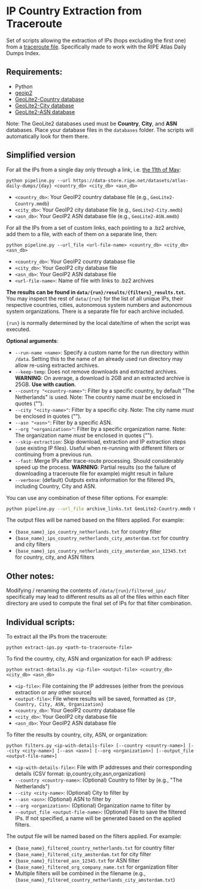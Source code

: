 # IP Country Extraction from Traceroute

Set of scripts allowing the extraction of IPs (hops excluding the first one) from a [traceroute file](https://data-store.ripe.net/datasets/atlas-daily-dumps/). Specifically made to work with the RIPE Atlas Daily Dumps Index.

## Requirements:
  - Python
  - [geoip2](https://pypi.org/project/geoip2/)
  - [GeoLite2-Country database](https://dev.maxmind.com/geoip/docs/databases/city-and-country/)
  - [GeoLite2-City database](https://dev.maxmind.com/geoip/docs/databases/city-and-country/)
  - [GeoLite2-ASN database](https://dev.maxmind.com/geoip/docs/databases/asn/)
  

Note: The GeoLite2 databases used must be **Country**, **City**, and **ASN** databases. Place your database files in the `databases` folder. The scripts will automatically look for them there.

## Simplified version

For all the IPs from a single day only through a link, i.e. [the 11th of May](https://data-store.ripe.net/datasets/atlas-daily-dumps/2025-05-11/):

```
python pipeline.py --url https://data-store.ripe.net/datasets/atlas-daily-dumps/{day} <country_db> <city_db> <asn_db>
```
- `<country_db>`: Your GeoIP2 country database file (e.g., `GeoLite2-Country.mmdb`)
- `<city_db>`: Your GeoIP2 city database file (e.g., `GeoLite2-City.mmdb`)
- `<asn_db>`: Your GeoIP2 ASN database file (e.g., `GeoLite2-ASN.mmdb`)

For all the IPs from a set of custom links, each pointing to a .bz2 archive, add them to a file, with each of them on a separate line, then:

```
python pipeline.py --url_file <url-file-name> <country_db> <city_db> <asn_db>
```
- `<country_db>`: Your GeoIP2 country database file
- `<city_db>`: Your GeoIP2 city database file
- `<asn_db>`: Your GeoIP2 ASN database file
- `<url-file-name>`: Name of file with links to .bz2 archives

**The results can be found in `data/{run}/results/{filters}_results.txt`.** You may inspect the rest of `data/{run}` for the list of all unique IPs, their respective countries, cities, autonomous system numbers and autonomous system organizations. There is a separate file for each archive included. 

`{run}` is normally determined by the local date/time of when the script was executed. 

**Optional arguments**:
- `--run-name <name>`: Specify a custom name for the run directory within `/data`. Setting this to the name of an already used run directory may allow re-using extracted archives.
- `--keep-temp`: Does not remove downloads and extracted archives. **WARNING**: On average, a download is 2GB and an extracted archive is 25GB. **Use with caution**.
- `--country "<country-name>"`: Filter by a specific country, by default "The Netherlands" is used. Note: The country name *must* be enclosed in quotes ("").
- `--city "<city-name>"`: Filter by a specific city. Note: The city name *must* be enclosed in quotes ("").
- `--asn "<asn>"`: Filter by a specific ASN.
- `--org "<organization>"`: Filter by a specific organization name. Note: The organization name *must* be enclosed in quotes ("").
- `--skip-extraction`: Skip download, extraction and IP extraction steps (use existing IP files). Useful when re-running with different filters or continuing from a previous run.
- `--fast`: Merge IPs after trace-route processing. Should considerably speed up the process. **WARNING**: Partial results (so the failure of downloading a traceroute file for example) might result in failure
- `--verbose`: (default) Outputs extra information for the filtered IPs, including Country, City and ASN.

You can use any combination of these filter options. For example:
```bash
python pipeline.py --url_file archive_links.txt GeoLite2-Country.mmdb GeoLite2-City.mmdb GeoLite2-ASN.mmdb --country "The Netherlands" --city "Delft"
```

The output files will be named based on the filters applied. For example:
- `{base_name}_ips_country_netherlands.txt` for country filter
- `{base_name}_ips_country_netherlands_city_amsterdam.txt` for country and city filters
- `{base_name}_ips_country_netherlands_city_amsterdam_asn_12345.txt` for country, city, and ASN filters

## Other notes:

Modifying / renaming the contents of `/data/{run}/filtered_ips/` specifically may lead to different results as all of the files within each filter directory are used to compute the final set of IPs for that filter combination.

## Individual scripts:

To extract all the IPs from the traceroute:

```
python extract-ips.py <path-to-traceroute-file>
```

To find the country, city, ASN and organization for each IP address:

```
python extract-details.py <ip-file> <output-file> <country_db> <city_db> <asn_db>
```
- `<ip-file>`: File containing the IP addresses (either from the previous extraction or any other source)
- `<output-file>`: File where results will be saved, formatted as `{IP, Country, City, ASN, Organization}`
- `<country_db>`: Your GeoIP2 country database file
- `<city_db>`: Your GeoIP2 city database file
- `<asn_db>`: Your GeoIP2 ASN database file

To filter the results by country, city, ASN, or organization:

```
python filters.py <ip-with-details-file> [--country <country-name>] [--city <city-name>] [--asn <asn>] [--org <organization>] [--output_file <output-file-name>]
```

- `<ip-with-details-file>`: File with IP addresses and their corresponding details (CSV format: ip,country,city,asn,organization)
- `--country <country-name>`: (Optional) Country to filter by (e.g., "The Netherlands")
- `--city <city-name>`: (Optional) City to filter by
- `--asn <asn>`: (Optional) ASN to filter by
- `--org <organization>`: (Optional) Organization name to filter by
- `--output_file <output-file-name>`: (Optional) File to save the filtered IPs. If not specified, a name will be generated based on the applied filters.

The output file will be named based on the filters applied. For example:
- `{base_name}_filtered_country_netherlands.txt` for country filter
- `{base_name}_filtered_city_amsterdam.txt` for city filter
- `{base_name}_filtered_asn_12345.txt` for ASN filter
- `{base_name}_filtered_org_company_name.txt` for organization filter
- Multiple filters will be combined in the filename (e.g., `{base_name}_filtered_country_netherlands_city_amsterdam.txt`)
